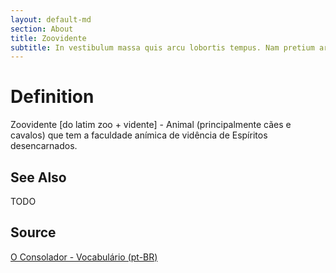 ```yaml
---
layout: default-md
section: About
title: Zoovidente
subtitle: In vestibulum massa quis arcu lobortis tempus. Nam pretium arcu in odio vulputate luctus.
---
```


# Definition
Zoovidente [do latim zoo + vidente] - Animal (principalmente cães e cavalos) que tem a faculdade anímica de vidência de Espíritos desencarnados.

## See Also
TODO

## Source
[O Consolador - Vocabulário (pt-BR)](http://www.oconsolador.com.br/linkfixo/vocabulario/principal.html)
